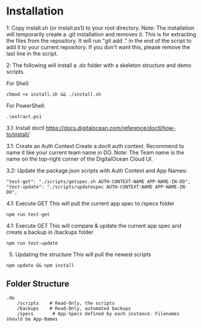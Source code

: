 # Installation

1: Copy install.sh (or install.ps1) to your root directory.
Note: The installation will temporarily create a .git installation and removes it. 
This is for extracting the files from the repository. 
It will run "git add ." in the end of the script to add it to your current repository.
If you don't want this, please remove the last line in the script.

2: The following will install a .do folder with a skeleton structure and demo scripts.

For Shell:
````
chmod +x install.sh && ./install.sh
````

For PowerShell:
```
.\extract.ps1
```

3.1: Install doctl
https://docs.digitalocean.com/reference/doctl/how-to/install/

3.1: Create an Auth Context
Create a doctl auth context. Recommend to name it like your current team name in DO.
Note: The Team name is the name on the top-right corner of the DigitalOcean Cloud UI.

3.2: Update the package.json scripts with Auth Context and App Names:
```
"test-get": "./scripts/getspec.sh AUTH-CONTEXT-NAME APP-NAME-IN-DO",
"test-update": "./scripts/updatespec AUTH-CONTEXT-NAME APP-NAME-IN-DO",
```

4.1: Execute GET
This will pull the current app spec to /specs folder
````
npm run test-get
````

4.1: Execute GET
This will compare & update the current app spec and create a backup in /backups folder
````
npm run test-update
````

5. Updating the structure
This will pull the newest scripts
```
npm update && npm install
```

## Folder Structure
````
.do
    /scripts    # Read-Only, the scripts
    /backups    # Read-Only, automated backups
    /specs       # App-Specs defined by each instance. Filenames should be App-Names
````


